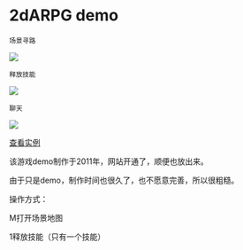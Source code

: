 # 2dARPG demo

    场景寻路
![](http://www.feng3d.me/wordpress/wp-content/uploads/2014/04/sceneMap-300x174.jpg)

    释放技能
![](http://www.feng3d.me/wordpress/wp-content/uploads/2014/04/userSkill-300x174.jpg)

    聊天
![](http://www.feng3d.me/wordpress/wp-content/uploads/2014/04/chat-300x174.jpg)

[查看实例](http://www.feng3d.me/2darpg/index.html)

该游戏demo制作于2011年，网站开通了，顺便也放出来。

由于只是demo，制作时间也很久了，也不愿意完善，所以很粗糙。

操作方式：

M打开场景地图

1释放技能（只有一个技能）
